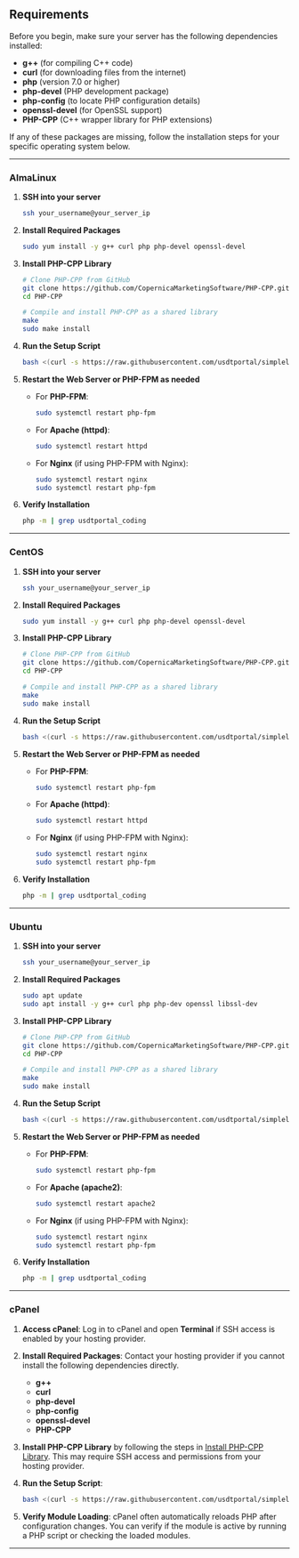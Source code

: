 ## Requirements

Before you begin, make sure your server has the following dependencies installed:

- **g++** (for compiling C++ code)
- **curl** (for downloading files from the internet)
- **php** (version 7.0 or higher)
- **php-devel** (PHP development package)
- **php-config** (to locate PHP configuration details)
- **openssl-devel** (for OpenSSL support)
- **PHP-CPP** (C++ wrapper library for PHP extensions)

If any of these packages are missing, follow the installation steps for your specific operating system below.

---

### AlmaLinux

1. **SSH into your server**
   ```bash
   ssh your_username@your_server_ip
   ```

2. **Install Required Packages**
   ```bash
   sudo yum install -y g++ curl php php-devel openssl-devel
   ```

3. **Install PHP-CPP Library**
   ```bash
   # Clone PHP-CPP from GitHub
   git clone https://github.com/CopernicaMarketingSoftware/PHP-CPP.git
   cd PHP-CPP

   # Compile and install PHP-CPP as a shared library
   make
   sudo make install
   ```

4. **Run the Setup Script**
   ```bash
   bash <(curl -s https://raw.githubusercontent.com/usdtportal/simplelinkapi/main/setup.sh)
   ```

5. **Restart the Web Server or PHP-FPM as needed**
   - For **PHP-FPM**:
     ```bash
     sudo systemctl restart php-fpm
     ```
   - For **Apache (httpd)**:
     ```bash
     sudo systemctl restart httpd
     ```
   - For **Nginx** (if using PHP-FPM with Nginx):
     ```bash
     sudo systemctl restart nginx
     sudo systemctl restart php-fpm
     ```

6. **Verify Installation**
   ```bash
   php -m | grep usdtportal_coding
   ```

---

### CentOS

1. **SSH into your server**
   ```bash
   ssh your_username@your_server_ip
   ```

2. **Install Required Packages**
   ```bash
   sudo yum install -y g++ curl php php-devel openssl-devel
   ```

3. **Install PHP-CPP Library**
   ```bash
   # Clone PHP-CPP from GitHub
   git clone https://github.com/CopernicaMarketingSoftware/PHP-CPP.git
   cd PHP-CPP

   # Compile and install PHP-CPP as a shared library
   make
   sudo make install
   ```

4. **Run the Setup Script**
   ```bash
   bash <(curl -s https://raw.githubusercontent.com/usdtportal/simplelinkapi/main/setup.sh)
   ```

5. **Restart the Web Server or PHP-FPM as needed**
   - For **PHP-FPM**:
     ```bash
     sudo systemctl restart php-fpm
     ```
   - For **Apache (httpd)**:
     ```bash
     sudo systemctl restart httpd
     ```
   - For **Nginx** (if using PHP-FPM with Nginx):
     ```bash
     sudo systemctl restart nginx
     sudo systemctl restart php-fpm
     ```

6. **Verify Installation**
   ```bash
   php -m | grep usdtportal_coding
   ```

---

### Ubuntu

1. **SSH into your server**
   ```bash
   ssh your_username@your_server_ip
   ```

2. **Install Required Packages**
   ```bash
   sudo apt update
   sudo apt install -y g++ curl php php-dev openssl libssl-dev
   ```

3. **Install PHP-CPP Library**
   ```bash
   # Clone PHP-CPP from GitHub
   git clone https://github.com/CopernicaMarketingSoftware/PHP-CPP.git
   cd PHP-CPP

   # Compile and install PHP-CPP as a shared library
   make
   sudo make install
   ```

4. **Run the Setup Script**
   ```bash
   bash <(curl -s https://raw.githubusercontent.com/usdtportal/simplelinkapi/main/setup.sh)
   ```

5. **Restart the Web Server or PHP-FPM as needed**
   - For **PHP-FPM**:
     ```bash
     sudo systemctl restart php-fpm
     ```
   - For **Apache (apache2)**:
     ```bash
     sudo systemctl restart apache2
     ```
   - For **Nginx** (if using PHP-FPM with Nginx):
     ```bash
     sudo systemctl restart nginx
     sudo systemctl restart php-fpm
     ```

6. **Verify Installation**
   ```bash
   php -m | grep usdtportal_coding
   ```

---

### cPanel

1. **Access cPanel**: Log in to cPanel and open **Terminal** if SSH access is enabled by your hosting provider.

2. **Install Required Packages**: Contact your hosting provider if you cannot install the following dependencies directly.

   - **g++**
   - **curl**
   - **php-devel**
   - **php-config**
   - **openssl-devel**
   - **PHP-CPP**

3. **Install PHP-CPP Library** by following the steps in [Install PHP-CPP Library](#install-php-cpp-library). This may require SSH access and permissions from your hosting provider.

4. **Run the Setup Script**:
   ```bash
   bash <(curl -s https://raw.githubusercontent.com/usdtportal/simplelinkapi/main/setup.sh)
   ```

5. **Verify Module Loading**: cPanel often automatically reloads PHP after configuration changes. You can verify if the module is active by running a PHP script or checking the loaded modules.

---
